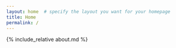 ```yaml
---
layout: home  # specify the layout you want for your homepage
title: Home
permalink: /
---
```


{% include_relative about.md %}
